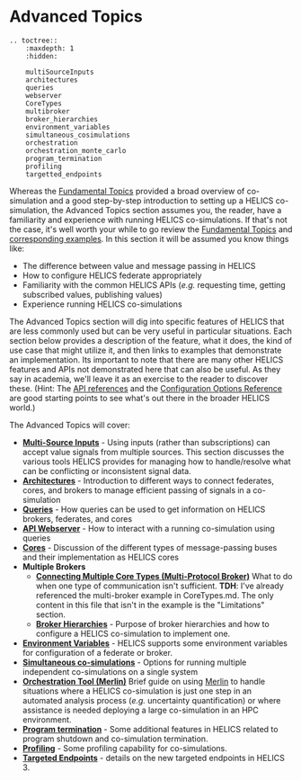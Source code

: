 # Advanced Topics

```eval_rst
.. toctree::
    :maxdepth: 1
    :hidden:

    multiSourceInputs
    architectures
    queries
    webserver
    CoreTypes
    multibroker
    broker_hierarchies
    environment_variables
    simultaneous_cosimulations
    orchestration
    orchestration_monte_carlo
    program_termination
    profiling
    targetted_endpoints

```

Whereas the [Fundamental Topics](../fundamental_topics/fundamental_topics_index.md) provided a broad overview of co-simulation and a good step-by-step introduction to setting up a HELICS co-simulation, the
Advanced Topics section assumes you, the reader, have a familiarity and experience with running HELICS co-simulations. If that's not the case, it's well worth your while to go review the [Fundamental Topics](../fundamental_topics/fundamental_topics_index.md) and [corresponding examples](../examples/fundamental_examples/fundamental_examples_index.md). In this section it will be assumed you know things like:

- The difference between value and message passing in HELICS
- How to configure HELICS federate appropriately
- Familiarity with the common HELICS APIs (_e.g._ requesting time, getting subscribed values, publishing values)
- Experience running HELICS co-simulations

The Advanced Topics section will dig into specific features of HELICS that are less commonly used but can be very useful in particular situations. Each section below provides a description of the feature, what it does, the kind of use case that might utilize it, and then links to examples that demonstrate an implementation. Its important to note that there are many other HELICS features and APIs not demonstrated here that can also be useful. As they say in academia, we'll leave it as an exercise to the reader to discover these. (Hint: The [API references](../../references/api-reference) and the [Configuration Options Reference](../../references/configuration_options_reference.md) are good starting points to see what's out there in the broader HELICS world.)

The Advanced Topics will cover:

- [**Multi-Source Inputs**](./multiSourceInputs.md) - Using inputs (rather than subscriptions) can accept value signals from multiple sources. This section discusses the various tools HELICS provides for managing how to handle/resolve what can be conflicting or inconsistent signal data.
- [**Architectures**](./architectures.md) - Introduction to different ways to connect federates, cores, and brokers to manage efficient passing of signals in a co-simulation
- [**Queries**](./queries.md) - How queries can be used to get information on HELICS brokers, federates, and cores
- [**API Webserver**](./webserver.md) - How to interact with a running co-simulation using queries
- [**Cores**](./CoreTypes.md) - Discussion of the different types of message-passing buses and their implementation as HELICS cores
- **Multiple Brokers**
  - [**Connecting Multiple Core Types (Multi-Protocol Broker)**](./multibroker.md) What to do when one type of communication isn't sufficient. **TDH**: I've already referenced the multi-broker example in CoreTypes.md. The only content in this file that isn't in the example is the "Limitations" section.
  - [**Broker Hierarchies**](./broker_hierarchies.md) - Purpose of broker hierarchies and how to configure a HELICS co-simulation to implement one.
- [**Environment Variables**](./environment_variables.md) - HELICS supports some environment variables for configuration of a federate or broker.
- [**Simultaneous co-simulations**](./simultaneous_cosimulations.md) - Options for running multiple independent co-simulations on a single system
- [**Orchestration Tool (Merlin)**](./orchestration.md) Brief guide on using [Merlin](https://github.com/LLNL/merlin) to handle situations where a HELICS co-simulation is just one step in an automated analysis process (_e.g._ uncertainty quantification) or where assistance is needed deploying a large co-simulation in an HPC environment.
- [**Program termination**](./program_termination.md) - Some additional features in HELICS related to program shutdown and co-simulation termination.
- [**Profiling**](./profiling.md) - Some profiling capability for co-simulations.
- [**Targeted Endpoints**](./targeted_endpoints.md) - details on the new targeted endpoints in HELICS 3.
